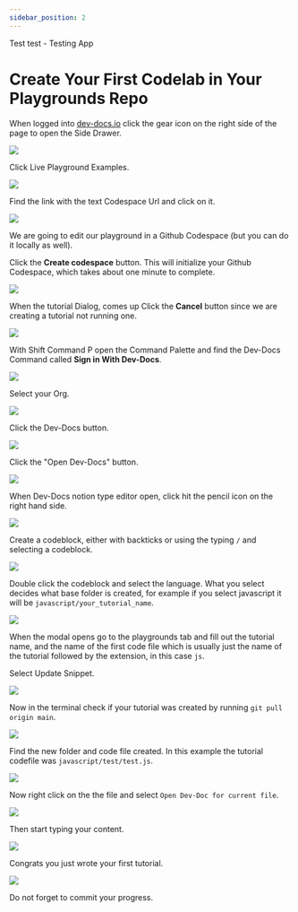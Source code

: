 ```yaml
---
sidebar_position: 2
---
```


Test test - Testing App

# Create Your First Codelab in Your Playgrounds Repo

When logged into [dev-docs.io](https://dev-docs.io) click the gear icon on the right side of the page to open the Side Drawer.

![](/img/create_your_first_codelab_in_your_playgrounds_repo/step_1.png)

Click Live Playground Examples.

![](/img/create_your_first_codelab_in_your_playgrounds_repo/step_2.png)

Find the link with the text Codespace Url and click on it.

![](/img/create_your_first_codelab_in_your_playgrounds_repo/step_3.png)

We are going to edit our playground in a Github Codespace (but you can do it locally as well).

Click the **Create codespace** button. This will initialize your Github Codespace, which takes about one minute to complete.

![](/img/dev-docs-assets/dev-docs-VHVlLCAwOSBKYW4gMjAyNCAwMjoxODo1MyBHTVQ=.png)

When the tutorial Dialog, comes up Click the **Cancel** button since we are creating a tutorial not running one.

![](/img/create_your_first_codelab_in_your_playgrounds_repo/step_6.png)

With Shift Command P open the Command Palette and find the Dev-Docs Command called **Sign in With Dev-Docs**.

![](/img/create_your_first_codelab_in_your_playgrounds_repo/step_7.png)

Select your Org.

![](/img/create_your_first_codelab_in_your_playgrounds_repo/step_8.png)

Click the Dev-Docs button.

![](/img/create_your_first_codelab_in_your_playgrounds_repo/step_10.png)

Click the "Open Dev-Docs" button.

![](/img/create_your_first_codelab_in_your_playgrounds_repo/step_11.png)

When Dev-Docs notion type editor open, click hit the pencil icon on the right hand side.

![](/img/create_your_first_codelab_in_your_playgrounds_repo/step_12.png)

Create a codeblock, either with backticks or using the typing `/` and selecting a codeblock.

![](/img/create_your_first_codelab_in_your_playgrounds_repo/addcodeblock.png)

Double click the codeblock and select the language. What you select decides what base folder is created, for example if you select javascript it will be `javascript/your_tutorial_name`.

![](/img/create_your_first_codelab_in_your_playgrounds_repo/selectlang.png)


When the modal opens go to the playgrounds tab and fill out the tutorial name, and the name of the first code file which is usually just the name of the tutorial followed by the extension, in this case `js`.

Select Update Snippet.

![](/img/create_your_first_codelab_in_your_playgrounds_repo/modal.png)


Now in the terminal check if your tutorial was created by running `git pull origin main`.

![](/img/create_your_first_codelab_in_your_playgrounds_repo/step_15.png)

Find the new folder and code file created. In this example the tutorial codefile was `javascript/test/test.js`.

![](/img/create_your_first_codelab_in_your_playgrounds_repo/step_25.png)

Now right click on the the file and select `Open Dev-Doc for current file`.

![](/img/create_your_first_codelab_in_your_playgrounds_repo/step_26.png)

Then start typing your content.

![](/img/create_your_first_codelab_in_your_playgrounds_repo/step_27.png)

Congrats you just wrote your first tutorial.

![](/img/create_your_first_codelab_in_your_playgrounds_repo/step_28.png)

Do not forget to commit your progress.

